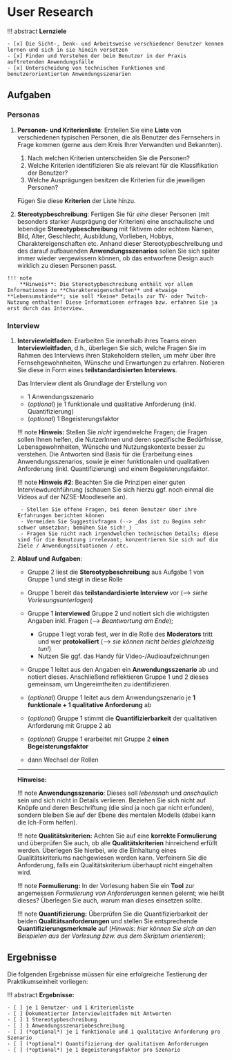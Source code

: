 # User Research


!!! abstract 
    **Lernziele**

    - [x] Die Sicht-, Denk- und Arbeitsweise verschiedener Benutzer kennen lernen und sich in sie hinein versetzen
    - [x] Finden und Verstehen der beim Benutzer in der Praxis auftretenden Anwendungsfälle
    - [x] Unterscheidung von technischen Funktionen und benutzerorientierten Anwendungsszenarien

## Aufgaben

### Personas
1. **Personen- und Kriterienliste**: Erstellen Sie eine **Liste** von verschiedenen typischen Personen, die als Benutzer des Fernsehers in Frage kommen (gerne aus dem Kreis Ihrer Verwandten und Bekannten).
    1. Nach welchen Kriterien unterscheiden Sie die Personen? 
    2. Welche Kriterien identifizieren Sie als relevant für die Klassifikation der Benutzer? 
    3. Welche Ausprägungen besitzen die Kriterien für die jeweiligen Personen?

    Fügen Sie diese **Kriterien** der Liste hinzu.

2. **Stereotypbeschreibung**:    Fertigen Sie für *eine* dieser Personen (mit besonders starker Ausprägung der Kriterien) eine anschaulische und lebendige **Stereotypbeschreibung** mit fiktivem oder echtem Namen, Bild, Alter, Geschlecht, Ausbildung, Vorlieben, Hobbys, Charaktereigenschaften etc. Anhand dieser Stereotypbeschreibung und des darauf aufbauenden **Anwendungsszenarios** sollen Sie sich später immer wieder vergewissern können, ob das entworfene Design auch wirklich zu diesen Personen passt.
<!--    Fertigen Sie für *eine* dieser Personen eine **Stereotypenbeschreibung** an, d.h. schreiben Sie **lebendige**, **anschauliche Steckbriefe** mit fiktiven oder echten Namen, Bild, Alter, Geschlecht, Ausbildung, Vorlieben, Hobbys, Charaktereigenschaften etc. Anhand dieser Stereotypenbeschreibungen sollen Sie sich später immer wieder vergewissern können, ob die entworfene Fernbedienung auch wirklich zu diesen Personen passt. -->

    !!! note
        **Hinweis**: Die Stereotypbeschreibung enthält vor allem Informationen zu **Charaktereigenschaften** und etwaige **Lebensumstände**; sie soll *keine* Details zur TV- oder Twitch-Nutzung enthalten! Diese Informationen erfragen bzw. erfahren Sie ja erst durch das Interview. 


### Interview 

1. **Interviewleitfaden**: Erarbeiten Sie innerhalb ihres Teams einen **Interviewleitfaden**, d.h., überlegen Sie sich, welche Fragen Sie im Rahmen des Interviews ihren Stakeholdern stellen, um mehr über ihre Fernsehgewohnheiten, Wünsche und Erwartungen zu erfahren. Notieren Sie diese in Form eines **teilstandardisierten Interviews**. 

    Das Interview dient als Grundlage der Erstellung von

     * 1 Anwendungsszenario
    * (*optional*) je 1 funktionale und qualitative Anforderung (inkl. Quantifizierung)
    * (*optional*) 1 Begeisterungsfaktor
   
    !!! note
        **Hinweis:** Stellen Sie _nicht_ irgendwelche Fragen; die Fragen sollen Ihnen helfen, die NutzerInnen und deren spezifische Bedürfnisse, Lebensgewohnheiten, Wünsche und Nutzungskontexte besser zu verstehen. Die Antworten sind Basis für die Erarbeitung eines Anwendungsszenarios, sowie je einer funktionalen und qualitativen Anforderung (inkl. Quantifizierung) und einem Begeisterungsfaktor.

    !!! note
        **Hinweis #2**: Beachten Sie die Prinzipen einer guten Interviewdurchführung (schauen Sie sich hierzu ggf. noch einmal die Videos auf der NZSE-Moodleseite an).

        - Stellen Sie offene Fragen, bei denen Benutzer über ihre Erfahrungen berichten können
        - Vermeiden Sie Suggestivfragen (--> _das ist zu Beginn sehr schwer umsetzbar; bemühen Sie sich!_)
        - Fragen Sie nicht nach irgendwelchen technischen Details; diese sind für die Benutzung irrelevant; konzentrieren Sie sich auf die Ziele / Anwendungssituationen / etc.



2. **Ablauf und Aufgaben**:
    - Gruppe 2 liest die **Stereotypbeschreibung** aus Aufgabe 1 von Gruppe 1 und steigt in diese Rolle
    - Gruppe 1 bereit das **teilstandardisierte Interview** vor (--> *siehe Vorlesungsunterlagen*)
    - Gruppe 1 **interviewed** Gruppe 2 und notiert sich die wichtigsten Angaben inkl. Fragen (-->  *Beantwortung am Ende*); 
        - Gruppe 1 legt vorab fest, wer in die Rolle des **Moderators** tritt und wer **protokolliert** (--> *sie können nicht beides gleichzeitig tun!*) 
        - Nutzen Sie ggf. das Handy für Video-/Audioaufzeichnungen

    - Gruppe 1 leitet aus den Angaben ein **Anwendungsszenario** ab und notiert dieses. Anschließend reflektieren Gruppe 1 und 2 dieses gemeinsam, um Ungereimtheiten zu identifizieren. <!--(*durch das Stellen entspr. Fragen ergibt sich dies bereits aus den Antworten*) -->
    - (*optional*) Gruppe 1 leitet aus dem Anwendungszenario je **1 funktionale + 1 qualitative Anforderung** ab
    - (*optional*) Gruppe 1 stimmt die **Quantifizierbarkeit** der qualitativen Anforderung mit Gruppe 2 ab
    - (*optional*) Gruppe 1 erarbeitet mit Gruppe 2 **einen Begeisterungsfaktor**
    - dann Wechsel der Rollen

    ----
    **Hinweise:**

    !!! note
        **Anwendungsszenario**: Dieses soll *lebensnah* und *anschaulich* sein und sich nicht in Details verlieren. Beziehen Sie sich nicht auf Knöpfe und deren Beschriftung (die sind ja noch gar nicht erfunden), sondern bleiben Sie auf der Ebene des mentalen Modells (dabei kann die Ich-Form helfen).

    !!! note
        **Qualitätskriterien:** Achten Sie auf eine **korrekte Formulierung** und überprüfen Sie auch, ob alle **Qualitätskriterien** hinreichend erfüllt werden. Überlegen Sie hierbei, wie die Einhaltung eines Qualitätskriteriums nachgewiesen werden kann. Verfeinern Sie die Anforderung, falls ein Qualitätskriterium überhaupt nicht eingehalten wird.

    !!! note
        **Formulierung:** In der Vorlesung haben Sie ein **Tool** zur angemessen *Formulierung von Anforderungen* kennen gelernt; wie heißt dieses? Überlegen Sie auch, warum man dieses einsetzen sollte.

    !!! note 
        **Quantifizierung:** Überprüfen Sie die Quantifizierbarkeit der beiden **Qualitätsanforderungen** und stellen Sie entsprechende **Quantifizierungsmerkmale** auf (*Hinweis: hier können Sie sich an den Beispielen aus der Vorlesung bzw. aus dem Skriptum orientieren*);

<!-- ### Anwendungsszenario 
1. Suchen Sie sich eine **Peer-Gruppe**, welche fortan die Rolle der User (=Stakeholder) übernimmt.

2. Die User-Gruppe liest sich die Stereotypbeschreibungen der anderen Gruppe durch. Jedes Mitglied der User-Gruppe schlüpft in die Rolle einer Person aus der Stereotypbeschreibung (die Auswahl können sie frei treffen) und beschreibt **aus deren Sicht** ein **plausibles Anwendungsszenario**, d.h., der Umgang dieser Person mit dem neuen Fernseher im Kontext ihrer jeweiligen Lebenssituation (hier ist ihre Fantasie gefragt).
    
    !!! note
        **Hinweis:** Das Anwendungsszenario (pro Stereotype) soll **lebensnah** und **anschaulich** sein und sich *nicht* in Details verlieren. Beziehen Sie sich nicht auf Knöpfe und deren Beschriftung (die sind ja noch gar nicht erfunden), sondern bleiben Sie auf der Ebene des mentalen Modells (dabei kann die Ich-Form helfen). -->

<!-- ### Anforderungen & Quantifizierbarkeit

1. Anschließend leiten und stimmen sie gemeinsam mit der User-Gruppe aus **jedem Anwendungsszenario** je 
    * 1 **funktionale** und
    * 1 **qualitative Anforderung** ab.

1. Überprüfen Sie die **Quantifizierbarkeit** der beiden Qualitätsanforderungen und stellen Sie entsprechende **Quantifizierungsmerkmale** auf (*Hinweis: hier können Sie sich an den Beispielen aus der Vorlesung bzw. aus dem Skriptum orientieren*); stimmen Sie diese mit den Stakeholdern ab. Erweitern Sie die Qualitätsanforderungsbeschreibung um diese Merkmale.

    !!! warning
        **Hinweis:** Achten Sie auf eine **korrekte Formulierung** und überprüfen Sie auch, ob alle **Qualitätskriterien** hinreichend erfüllt werden. Überlegen Sie hierbei, wie die **Einhaltung** eines Qualitätskriteriums nachgewiesen werden kann. **Verfeinern** Sie die Anforderung falls ein Qualitätskriterium überhaupt nicht eingehalten wird.

    !!! question
        **Zum Nachdenken:** In der Vorlesung haben Sie ein **Tool** zur angemessen **Formulierung von Anforderungen** kennen gelernt; wie heißt dieses? Überlegen Sie auch, warum man dieses einsetzen sollte. -->


<!-- ### Kano-Modell – Begeisterungsfaktor

7. Ermitteln Sie gemeinsam mit den beiden Mitgliedern der User-Gruppe je 1 **Begeisterungsfaktor** und notieren Sie diesen in Form einer Anforderung.

Nun tauschen Sie die Rollen, d.h., die RE-Gruppe ist nun User-Gruppe und umgekehrt. -->

## Ergebnisse

Die folgenden Ergebnisse müssen für eine erfolgreiche Testierung der Praktikumseinheit vorliegen:

!!! abstract
    __Ergebnisse:__

    - [ ] je 1 Benutzer- und 1 Kriterienliste
    - [ ] Dokumentierter Interviewleitfaden mit Antworten
    - [ ] 1 Stereotypbeschreibung
    - [ ] 1 Anwendungsszenariobeschreibung
    - [ ] (*optional*) je 1 funktionale und 1 qualitative Anforderung pro Szenario
    - [ ] (*optional*) Quantifizierung der qualitativen Anforderungen
    - [ ] (*optional*) je 1 Begeisterungsfaktor pro Szenario